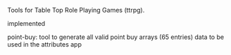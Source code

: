 Tools for Table Top Role Playing Games (ttrpg).

implemented

point-buy:
tool to generate all valid point buy arrays (65 entries)
data to be used in the attributes app
